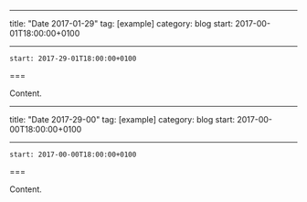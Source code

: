 
---
title: "Date 2017-01-29"
tag: [example]
category: blog
start: 2017-00-01T18:00:00+0100

---

``start: 2017-29-01T18:00:00+0100``

===

Content.

---
title: "Date 2017-29-00"
tag: [example]
category: blog
start: 2017-00-00T18:00:00+0100

---

``start: 2017-00-00T18:00:00+0100``

===

Content.
